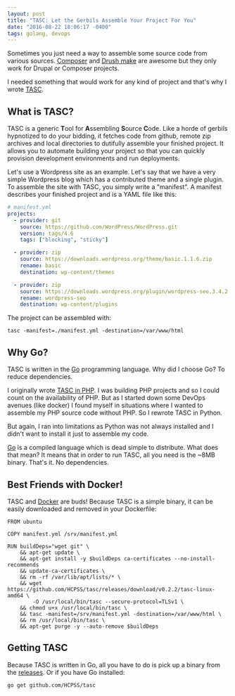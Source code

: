 ```yaml
---
layout: post
title: "TASC: Let the Gerbils Assemble Your Project For You"
date: "2016-08-22 18:06:17 -0400"
tags: golang, devops
---
```

Sometimes you just need a way to assemble some source code from various sources.
[Composer](https://getcomposer.org/) and
[Drush make](http://www.drush.org/en/master/make/) are awesome but they
only work for Drupal or Composer projects.

I needed something that would work for any kind of project and that's why I
wrote [TASC](https://github.com/HCPSS/tasc).

## What is TASC?

TASC is a generic **T**ool for **A**ssembling **S**ource **C**ode. Like a horde
of gerbils hypnotized to do your bidding, it fetches code from github, remote
zip archives and local directories to dutifully assemble your
finished project. It allows you to automate building your project so that you
can quickly provision development environments and run deployments.

Let's use a Wordpress site as an example. Let's say that we have a very simple
Wordpress blog which has a contributed theme and a single plugin. To assemble
the site with TASC, you simply write a "manifest". A manifest describes your
finished project and is a YAML file like this:

```yaml
# manifest.yml
projects:
  - provider: git
    source: https://github.com/WordPress/WordPress.git
    version: tags/4.6
    tags: ["blocking", "sticky"]

  - provider: zip
    source: https://downloads.wordpress.org/theme/basic.1.1.6.zip
    rename: basic
    destination: wp-content/themes

  - provider: zip
    source: https://downloads.wordpress.org/plugin/wordpress-seo.3.4.2.zip
    rename: wordpress-seo
    destination: wp-content/plugins
```

The project can be assembled with:

```
tasc -manifest=./manifest.yml -destination=/var/www/html
```

## Why Go?

TASC is written in the [Go](https://golang.org/) programming language. Why did I
choose Go? To reduce dependencies.

I originally wrote [TASC in PHP](https://github.com/hcpss-banderson/tasc). I was
building PHP projects and so I could count on the availability of PHP. But as I
started down some DevOps avenues (like docker) I found myself in situations
where I wanted to assemble my PHP source code without PHP. So I rewrote TASC in
Python.

But again, I ran into limitations as Python was not always installed and I
didn't want to install it just to assemble my code.

[Go](https://golang.org/) is a compiled language which is dead simple to
distribute. What does that mean? It means that in order to run TASC, all you
need is the ~8MB binary. That's it. No dependencies.

## Best Friends with Docker!

TASC and [Docker](https://www.docker.com/) are buds! Because TASC is a simple
binary, it can be easily downloaded and removed in your Dockerfile:

```
FROM ubuntu

COPY manifest.yml /srv/manifest.yml

RUN buildDeps="wget git" \
    && apt-get update \
    && apt-get install -y $buildDeps ca-certificates --no-install-recommends
    && update-ca-certificates \
    && rm -rf /var/lib/apt/lists/* \
    && wget https://github.com/HCPSS/tasc/releases/download/v0.2.2/tasc-linux-amd64 \
        -O /usr/local/bin/tasc --secure-protocol=TLSv1 \
    && chmod u+x /usr/local/bin/tasc \
    && tasc -manifest=/srv/manifest.yml -destination=/var/www/html \
    && rm /usr/local/bin/tasc \
    && apt-get purge -y --auto-remove $buildDeps
```

## Getting TASC

Because TASC is written in Go, all you have to do is pick up a binary from the
[releases](https://github.com/HCPSS/tasc/releases). Or if you have Go installed:

```
go get github.com/HCPSS/tasc
```
